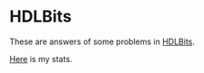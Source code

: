 # HDLBits
These are answers of some problems in [HDLBits](https://hdlbits.01xz.net/wiki/Main_Page).

[Here](https://hdlbits.01xz.net/wiki/Special:VlgStats/A926371EC75D9E28) is my stats.